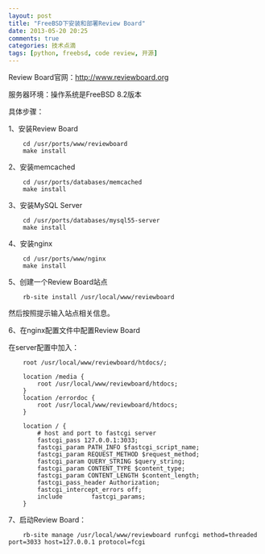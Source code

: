 ```yaml
---
layout: post
title: "FreeBSD下安装和部署Review Board"
date: 2013-05-20 20:25
comments: true
categories: 技术点滴
tags: [python, freebsd, code review, 开源]
---
```


Review Board官网：http://www.reviewboard.org

服务器环境：操作系统是FreeBSD 8.2版本

具体步骤：

1、安装Review Board
```
    cd /usr/ports/www/reviewboard
    make install
```
2、安装memcached
```
    cd /usr/ports/databases/memcached
    make install
```
<!-- more -->    
3、安装MySQL Server
```
    cd /usr/ports/databases/mysql55-server
    make install
```    
4、安装nginx
```
    cd /usr/ports/www/nginx
    make install
```
5、创建一个Review Board站点
```
    rb-site install /usr/local/www/reviewboard
```
然后按照提示输入站点相关信息。

6、在nginx配置文件中配置Review Board

在server配置中加入：
```
    root /usr/local/www/reviewboard/htdocs/;

    location /media {
        root /usr/local/www/reviewboard/htdocs;
    }
    location /errordoc {
        root /usr/local/www/reviewboard/htdocs;
    }

    location / {
        # host and port to fastcgi server
        fastcgi_pass 127.0.0.1:3033;
        fastcgi_param PATH_INFO $fastcgi_script_name;
        fastcgi_param REQUEST_METHOD $request_method;
        fastcgi_param QUERY_STRING $query_string;
        fastcgi_param CONTENT_TYPE $content_type;
        fastcgi_param CONTENT_LENGTH $content_length;
        fastcgi_pass_header Authorization;
        fastcgi_intercept_errors off;
        include        fastcgi_params;
    }
```
7、启动Review Board：
```
    rb-site manage /usr/local/www/reviewboard runfcgi method=threaded port=3033 host=127.0.0.1 protocol=fcgi
```
